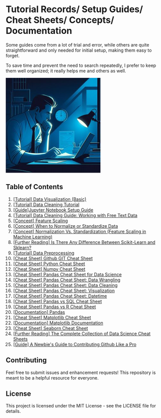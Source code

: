 # Tutorial Records/ Setup Guides/ Cheat Sheets/ Concepts/ Documentation

Some guides come from a lot of trial and error, while others are quite straightforward and only needed for initial setup, making them easy to forget. 

To save time and prevent the need to search repeatedly, I prefer to keep them well organized; it really helps me and others as well.

![data_analysis_night](https://github.com/vialliw/Hyperion_Data_Science_Bootcamp/blob/main/image/data_analysis_night.jpg?raw=true)

## Table of Contents

1. [[Tutorial] Data Visualization (Basic)](Data_Visualization%20(Basic).md)
2. [[Tutorial] Data Cleaning Tutorial](https://github.com/vialliw/Hyperion_Data_Science_Bootcamp/blob/main/Data%20Cleaning%20Tutorial.ipynb)
3. [[Guide]Jupyter Notebook Setup Guide](jupyter-setup-guide.md)
4. [[Tutorial] Data Cleaning Guide: Working with Free Text Data](https://github.com/vialliw/Hyperion_Data_Science_Bootcamp/blob/main/data-cleaning-markdown.md)
5. [[Concept] Feature Scaling](https://www.youtube.com/watch?v=Y7m9MyPxcyQ)
6. [[Concept] When to Normalize or Standardize Data](https://www.secoda.co/learn/when-to-normalize-or-standardize-data)
7. [[Concept] Normalization Vs. Standardization (Feature Scaling in Machine Learning)](https://www.youtube.com/watch?v=bqhQ2LWBheQ)
8. [[Further Reading] Is There Any Difference Between Scikit-Learn and Sklearn?](https://towardsdatascience.com/scikit-learn-vs-sklearn-6944b9dc1736#:)
9. [[Tutorial] Data Preprocessing](https://github.com/vialliw/Hyperion_Data_Science_Bootcamp/blob/main/data_preprocessing.ipynb)
10. [[Cheat Sheet] Github GIT Cheat Sheet](https://education.github.com/git-cheat-sheet-education.pdf)
11. [[Cheat Sheet] Python Cheat Sheet](https://cdn.codewithmosh.com/image/upload/v1702942822/cheat-sheets/python.pdf)
12. [[Cheat Sheet] Numpy Cheat Sheet](https://assets.datacamp.com/blog_assets/Numpy_Python_Cheat_Sheet.pdf)
13. [[Cheat Sheet] Pandas Cheat Sheet for Data Science](https://datascientyst.com/pandas-cheat-sheet-for-data-science)
14. [[Cheat Sheet] Pandas Cheat Sheet: Data Wrangling](https://pandas.pydata.org/Pandas_Cheat_Sheet.pdf)
15. [[Cheat Sheet] Pandas Cheat Sheet: Data Cleaning](https://datascientyst.com/pandas-cheat-sheet-data-cleaning)
16. [[Cheat Sheet] Pandas Cheat Sheet: Visualization](https://datascientyst.com/pandas-visualization-cheat-sheet)
17. [[Cheat Sheet] Pandas Cheat Sheet: Datetime](https://datascientyst.com/pandas-datetime-cheat-sheet/)
18. [[Cheat Sheet] Pandas vs SQL Cheat Sheet](https://datascientyst.com/pandas-vs-sql-cheat-sheet/)
19. [[Cheat Sheet] Pandas vs R Cheat Sheet](https://datascientyst.com/pandas-vs-r-cheat-sheet/)
20. [[Documentation] Pandas](https://pandas.pydata.org/docs/)
21. [[Cheat Sheet] Matplotlib Cheat Sheet](https://matplotlib.org/cheatsheets/cheatsheets.pdf)
22. [[Documentation] Matplotlib Documentation](https://matplotlib.org/stable/index.html)
23. [[Cheat Sheet] Seaborn Cheat Sheet](https://s3.amazonaws.com/assets.datacamp.com/blog_assets/Python_Seaborn_Cheat_Sheet.pdf)
24. [[Further Reading] The Complete Collection of Data Science Cheat Sheets](https://www.kdnuggets.com/publications/sheets/The_Complete_Collection_of_Data_Science_Cheatsheets_KDnuggets.pdf)
25. [[Guide] A Newbie's Guide to Contributing Github Like a Pro](https://github.com/vialliw/Tech_Notes/blob/main/A%20Newbie's%20Guide%20to%20Contributing%20Like%20a%20Pro.md)

## Contributing

Feel free to submit issues and enhancement requests! This repository is meant to be a helpful resource for everyone.

## License

This project is licensed under the MIT License - see the LICENSE file for details.
